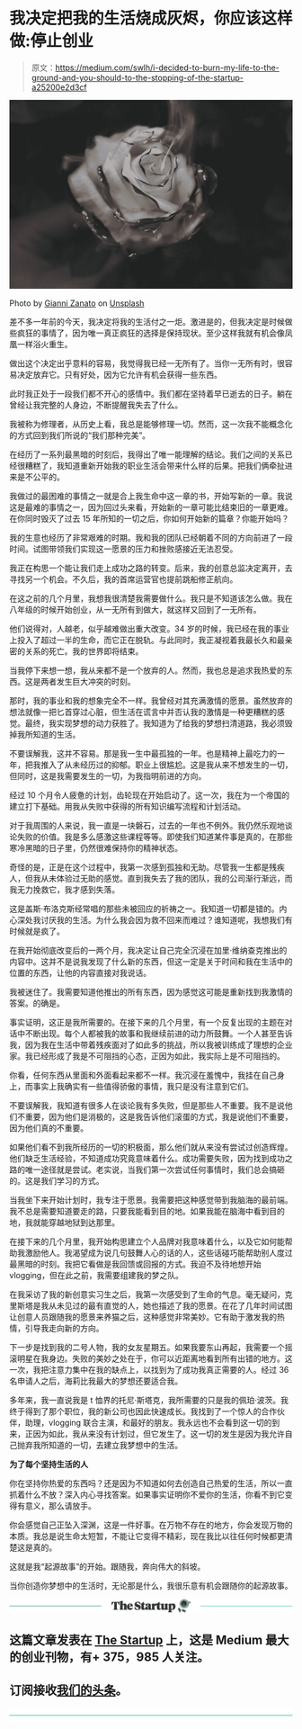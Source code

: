 # 我决定把我的生活烧成灰烬，你应该这样做:停止创业

> 原文：<https://medium.com/swlh/i-decided-to-burn-my-life-to-the-ground-and-you-should-to-the-stopping-of-the-startup-a25200e2d3cf>

![](img/01ca521621569ecdf49affadbaca99e9.png)

Photo by [Gianni Zanato](https://unsplash.com/photos/-u7FVi3aBvU?utm_source=unsplash&utm_medium=referral&utm_content=creditCopyText) on [Unsplash](https://unsplash.com/search/photos/fire?utm_source=unsplash&utm_medium=referral&utm_content=creditCopyText)

差不多一年前的今天，我决定将我的生活付之一炬。激进是的，但我决定是时候做些疯狂的事情了，因为唯一真正疯狂的选择是保持现状。至少这样我就有机会像凤凰一样浴火重生。

做出这个决定出乎意料的容易，我觉得我已经一无所有了。当你一无所有时，很容易决定放弃它。只有好处，因为它允许有机会获得一些东西。

此时我正处于一段我们都不开心的感情中。我们都在坚持着早已逝去的日子。躺在曾经让我完整的人身边，不断提醒我失去了什么。

我被称为修理者，从历史上看，我总是能够修理一切。然而，这一次我不能概念化的方式回到我们所说的“我们那种完美”。

在经历了一系列最黑暗的时刻后，我得出了唯一能理解的结论。我们之间的关系已经很糟糕了，我知道重新开始我的职业生活会带来什么样的后果。把我们俩牵扯进来是不公平的。

我做过的最困难的事情之一就是合上我生命中这一章的书，开始写新的一章。我说这是最难的事情之一，因为回过头来看，开始新的一章可能比结束旧的一章更难。在你同时毁灭了过去 15 年所知的一切之后，你如何开始新的篇章？你能开始吗？

我的生意也经历了非常艰难的时期。我和我的团队已经朝着不同的方向前进了一段时间。试图带领我们实现这一愿景的压力和挫败感接近无法忍受。

我正在构思一个能让我们走上成功之路的转变。后来，我的创意总监决定离开，去寻找另一个机会。不久后，我的首席运营官也提前跳船修正航向。

在这之前的几个月里，我想我很清楚我需要做什么。我只是不知道该怎么做。我在八年级的时候开始创业，从一无所有到做大，就这样又回到了一无所有。

他们说得对，人越老，似乎越难做出重大改变。34 岁的时候，我已经在我的事业上投入了超过一半的生命，而它正在脱轨。与此同时，我正凝视着我最长久和最亲密的关系的死亡。我的世界即将结束。

当我停下来想一想，我从来都不是一个放弃的人。然而，我也总是追求我热爱的东西。这是两者发生巨大冲突的时刻。

那时，我的事业和我的想象完全不一样。我曾经对其充满激情的愿景。虽然放弃的想法就像一把匕首穿过心脏，但生活在谎言中并否认我的激情是一种更糟糕的感觉。最终，我实现梦想的动力获胜了。我知道为了给我的梦想扫清道路，我必须毁掉我所知道的生活。

不要误解我，这并不容易。那是我一生中最孤独的一年。也是精神上最吃力的一年，把我推入了从未经历过的抑郁。职业上很尴尬。这是我从来不想发生的一切，但同时，这是我需要发生的一切，为我指明前进的方向。

经过 10 个月令人疲惫的计划，齿轮现在开始启动了。这一次，我在为一个帝国的建立打下基础。用我从失败中获得的所有知识编写流程和计划活动。

对于我周围的人来说，我一直是一块磐石，过去的一年也不例外。我仍然乐观地谈论失败的价值。我是多么感激这些课程等等。即使我们知道某件事是真的，在那些寒冷黑暗的日子里，仍然很难保持你的精神状态。

奇怪的是，正是在这个过程中，我第一次感到孤独和无助。尽管我一生都是残疾人，但我从未体验过无助的感觉。直到我失去了我的团队，我的公司渐行渐远，而我无力挽救它，我才感到失落。

这是盖斯·布洛克斯经常唱的那些未被回应的祈祷之一。我知道一切都是错的。内心深处我讨厌我的生活。为什么我会因为救不回来而难过？谁知道呢，我想我们有时候就是疯了。

在我开始彻底改变后的一两个月，我决定让自己完全沉浸在加里·维纳查克推出的内容中。这并不是说我发现了什么新的东西，但这一定是关于时间和我在生活中的位置的东西，让他的内容直接对我说话。

我被迷住了。我需要知道他推出的所有东西，因为感觉这可能是重新找到我激情的答案。的确是。

事实证明，这正是我所需要的。在接下来的几个月里，有一个反复出现的主题在对话中不断出现。每个人都被我的故事和我继续前进的动力所鼓舞。一个人甚至告诉我，因为我在生活中带着残疾面对了如此多的挑战，所以我被训练成了理想的企业家。我已经形成了我是不可阻挡的心态，正因为如此，我实际上是不可阻挡的。

你看，任何东西从里面和外面看起来都不一样。我沉浸在羞愧中，我挂在自己身上，而事实上我确实有一些值得骄傲的事情，我只是没有注意到它们。

不要误解我，我知道有很多人在谈论我有多失败，但是那些人不重要。我不是说他们不重要，因为他们是消极的，这是我告诉他们滚蛋的方式，我是说他们不重要，因为他们真的不重要。

如果他们看不到我所经历的一切的积极面，那么他们就从来没有尝试过创造辉煌。他们缺乏生活经验，不知道成功究竟意味着什么。成功需要失败，因为找到成功之路的唯一途径就是尝试。老实说，当我们第一次尝试任何事情时，我们总会搞砸的。这是我们学习的方式。

当我坐下来开始计划时，我专注于愿景。我需要把这种感觉带到我脑海的最前端。我不总是需要知道要走的路，只要我能看到目的地。如果我能在脑海中看到目的地，我就能穿越地狱到达那里。

在接下来的几个月里，我开始构思建立个人品牌对我意味着什么，以及它如何能帮助我激励他人。我渴望成为说几句鼓舞人心的话的人，这些话碰巧能帮助别人度过最黑暗的时刻。我把它看做是我回馈或回报的方式。我迫不及待地想开始 vlogging，但在此之前，我需要组建我的梦之队。

在我采访了我的新创意实习生之后，我第一次感受到了生命的气息。毫无疑问，克里斯塔是我从未见过的最有直觉的人，她也描述了我的愿景。在花了几年时间试图让创意人员跟随我的愿景来养猫之后，这种感觉非常美妙。它有助于激发我的热情，引导我走向新的方向。

下一步是找到我的二号人物，我的女友星期五。如果我要东山再起，我需要一个摇滚明星在我身边。失败的美妙之处在于，你可以近距离地看到所有出错的地方。这一次，我把注意力集中在我的缺点上，以找到为了成功我真正需要的人。经过 36 名申请人之后，海莉比我最大的梦想还要适合我。

多年来，我一直说我是 t 恤界的托尼·斯塔克，我所需要的只是我的佩珀·波茨。我终于得到了那个职位，我的新公司也因此快速成长。我找到了一个惊人的合作伙伴，助理，vlogging 联合主演，和最好的朋友。我永远也不会看到这一切的到来，正因为如此，我从来没有计划过，但它发生了。这一切的发生是因为我允许自己抛弃我所知道的一切，去建立我梦想中的生活。

**为了每个坚持生活的人**

你在坚持你热爱的东西吗？还是因为不知道如何去创造自己热爱的生活，所以一直抓着什么不放？深入内心寻找答案。如果事实证明你不爱你的生活，你看不到它变得有意义，那么请放手。

你会感觉自己正坠入深渊，这是一件好事。在万物不存在的地方，你会发现万物的本质。我总是说生命太短暂，不能让它变得不精彩，现在我比以往任何时候都更清楚这是真的。

这就是我“起源故事”的开始。跟随我，奔向伟大的斜坡。

当你创造你梦想中的生活时，无论那是什么，我很乐意有机会跟随你的起源故事。

[![](img/308a8d84fb9b2fab43d66c117fcc4bb4.png)](https://medium.com/swlh)

## 这篇文章发表在 [The Startup](https://medium.com/swlh) 上，这是 Medium 最大的创业刊物，有+ 375，985 人关注。

## 订阅接收[我们的头条](http://growthsupply.com/the-startup-newsletter/)。

[![](img/b0164736ea17a63403e660de5dedf91a.png)](https://medium.com/swlh)